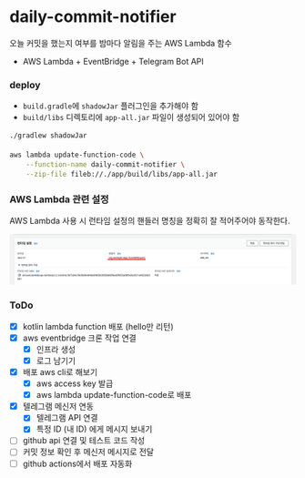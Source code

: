 # daily-commit-notifier

오늘 커밋을 했는지 여부를 밤마다 알림을 주는 AWS Lambda 함수

- AWS Lambda + EventBridge + Telegram Bot API

### deploy

- `build.gradle`에 `shadowJar` 플러그인을 추가해야 함
- `build/libs` 디렉토리에 `app-all.jar` 파일이 생성되어 있어야 함
 
```bash
./gradlew shadowJar

aws lambda update-function-code \
    --function-name daily-commit-notifier \
    --zip-file fileb://./app/build/libs/app-all.jar
```

### AWS Lambda 관련 설정

AWS Lambda 사용 시 런타임 설정의 핸들러 명칭을 정확히 잘 적어주어야 동작한다.

![](.README_images/38b9e200.png)

### ToDo

- [x] kotlin lambda function 배포 (hello만 리턴)
- [x] aws eventbridge 크론 작업 연결
    - [x] 인프라 생성
    - [x] 로그 남기기
- [x] 배포 aws cli로 해보기
    - [x] aws access key 발급
    - [x] aws lambda update-function-code로 배포
- [x] 텔레그램 메신저 연동
    - [x] 텔레그램 API 연결
    - [x] 특정 ID (내 ID) 에게 메시지 보내기
- [ ] github api 연결 및 테스트 코드 작성
- [ ] 커밋 정보 확인 후 메신저 메시지로 전달
- [ ] github actions에서 배포 자동화
